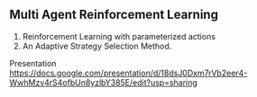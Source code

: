 ## Multi Agent Reinforcement Learning
1. Reinforcement Learning with parameterized actions
2. An Adaptive Strategy Selection Method.

Presentation
https://docs.google.com/presentation/d/18dsJ0Dxm7rVb2eer4-WwhMzv4rS4ofbUn8yzlbY385E/edit?usp=sharing

